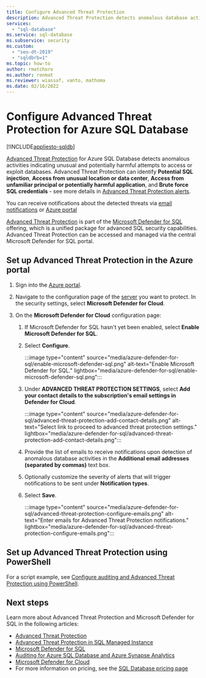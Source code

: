 ```yaml
---
title: Configure Advanced Threat Protection
description: Advanced Threat Protection detects anomalous database activities indicating potential security threats to the database in Azure SQL Database
services:
  - "sql-database"
ms.service: sql-database
ms.subservice: security
ms.custom:
  - "seo-dt-2019"
  - "sqldbrb=1"
ms.topic: how-to
author: rmatchoro
ms.author: ronmat
ms.reviewer: wiassaf, vanto, mathoma
ms.date: 02/16/2022
---
```

# Configure Advanced Threat Protection for Azure SQL Database
[!INCLUDE[appliesto-sqldb](../includes/appliesto-sqldb.md)]

[Advanced Threat Protection](threat-detection-overview.md) for Azure SQL Database detects anomalous activities indicating unusual and potentially harmful attempts to access or exploit databases. Advanced Threat Protection can identify **Potential SQL injection**, **Access from unusual location or data center**, **Access from unfamiliar principal or potentially harmful application**, and **Brute force SQL credentials** - see more details in [Advanced Threat Protection alerts](threat-detection-overview.md#alerts).

You can receive notifications about the detected threats via [email notifications](threat-detection-overview.md#explore-detection-of-a-suspicious-event) or [Azure portal](threat-detection-overview.md#explore-alerts-in-the-azure-portal)

[Advanced Threat Protection](threat-detection-overview.md) is part of the [Microsoft Defender for SQL](azure-defender-for-sql.md) offering, which is a unified package for advanced SQL security capabilities. Advanced Threat Protection can be accessed and managed via the central Microsoft Defender for SQL portal.

## Set up Advanced Threat Protection in the Azure portal

1. Sign into the [Azure portal](https://portal.azure.com).
2. Navigate to the configuration page of the [server](logical-servers.md) you want to protect. In the security settings, select **Microsoft Defender for Cloud**.
3. On the **Microsoft Defender for Cloud** configuration page:

   1. If Microsoft Defender for SQL hasn't yet been enabled, select **Enable Microsoft Defender for SQL**.
   
   1. Select **Configure**.
   
       :::image type="content" source="media/azure-defender-for-sql/enable-microsoft-defender-sql.png" alt-text="Enable Microsoft Defender for SQL." lightbox="media/azure-defender-for-sql/enable-microsoft-defender-sql.png":::
    
   1. Under **ADVANCED THREAT PROTECTION SETTINGS**, select **Add your contact details to the subscription's email settings in Defender for Cloud**.

       :::image type="content" source="media/azure-defender-for-sql/advanced-threat-protection-add-contact-details.png" alt-text="Select link to proceed to advanced threat protection settings." lightbox="media/azure-defender-for-sql/advanced-threat-protection-add-contact-details.png":::
    
   1. Provide the list of emails to receive notifications upon detection of anomalous database activities in the **Additional email addresses (separated by commas)** text box.
   1. Optionally customize the severity of alerts that will trigger notifications to be sent under **Notification types**.
   1. Select **Save**.

       :::image type="content" source="media/azure-defender-for-sql/advanced-threat-protection-configure-emails.png" alt-text="Enter emails for Advanced Threat Protection notifications." lightbox="media/azure-defender-for-sql/advanced-threat-protection-configure-emails.png":::
    
## Set up Advanced Threat Protection using PowerShell

For a script example, see [Configure auditing and Advanced Threat Protection using PowerShell](scripts/auditing-threat-detection-powershell-configure.md).

## Next steps

Learn more about Advanced Threat Protection and Microsoft Defender for SQL in the following articles:

- [Advanced Threat Protection](threat-detection-overview.md)
- [Advanced Threat Protection in SQL Managed Instance](../managed-instance/threat-detection-configure.md)
- [Microsoft Defender for SQL](azure-defender-for-sql.md)
- [Auditing for Azure SQL Database and Azure Synapse Analytics](auditing-overview.md)
- [Microsoft Defender for Cloud](/azure/security-center/security-center-introduction)
- For more information on pricing, see the [SQL Database pricing page](https://azure.microsoft.com/pricing/details/sql-database/)
